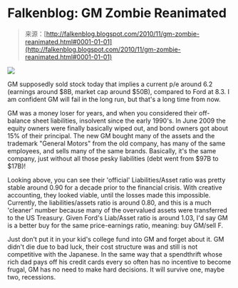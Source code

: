 <!--yml
category: 未分类
date: 2024-05-12 21:16:04
-->

# Falkenblog: GM Zombie Reanimated

> 来源：[http://falkenblog.blogspot.com/2010/11/gm-zombie-reanimated.html#0001-01-01](http://falkenblog.blogspot.com/2010/11/gm-zombie-reanimated.html#0001-01-01)

[![](img/dcb384498ec256923cdd1aa10d7f2e98.png)](https://blogger.googleusercontent.com/img/b/R29vZ2xl/AVvXsEgLZm_GCLXD8ahEUz6RE2Akkmc7nCmFbRanNEN2vPg0Wo6xp7HKpICTaCMHrUE8n_z8hfPhKcCI9CAo5FrKEk1wyyyzE4JAUuPxCNcyy_hTFkk-0yh8GksVSD_F_hUQvPa8A6Zw7w/s1600/gmhist.gif)

GM supposedly sold stock today that implies a current p/e around 6.2 (earnings around $8B, market cap around $50B), compared to Ford at 8.3\. I am confident GM will fail in the long run, but that's a long time from now.

GM was a money loser for years, and when you considered their off-balance sheet liabilities, insolvent since the early 1990's. In June 2009 the equity owners were finally basically wiped out, and bond owners got about 15% of their principal. The new GM bought many of the assets and the trademark "General Motors" from the old company, has many of the same employees, and sells many of the same brands. Basically, it's the same company, just without all those pesky liabilities (debt went from $97B to $17B)!

Looking above, you can see their 'official' Liabilities/Asset ratio was pretty stable around 0.90 for a decade prior to the financial crisis. With creative accounting, they looked viable, until the losses made this impossible. Currently, the liabilities/assets ratio is around 0.80, and this is a much 'cleaner' number because many of the overvalued assets were transferred to the US Treasury. Given Ford's Liab/Asset ratio is around 1.03, I'd say GM is a better buy for the same price-earnings ratio, meaning: buy GM/sell F.

Just don't put it in your kid's college fund into GM and forget about it. GM didn't die due to bad luck, their cost structure was and still is not competitive with the Japanese. In the same way that a spendthrift whose rich dad pays off his credit cards every so often has no incentive to become frugal, GM has no need to make hard decisions. It will survive one, maybe two, recessions.